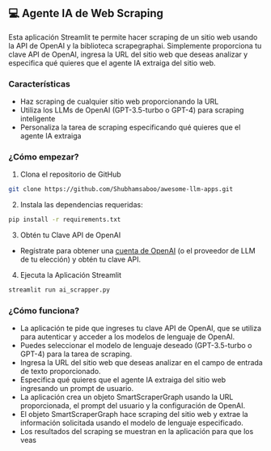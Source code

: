 ## 💻 Agente IA de Web Scraping
Esta aplicación Streamlit te permite hacer scraping de un sitio web usando la API de OpenAI y la biblioteca scrapegraphai. Simplemente proporciona tu clave API de OpenAI, ingresa la URL del sitio web que deseas analizar y especifica qué quieres que el agente IA extraiga del sitio web.

### Características
- Haz scraping de cualquier sitio web proporcionando la URL
- Utiliza los LLMs de OpenAI (GPT-3.5-turbo o GPT-4) para scraping inteligente
- Personaliza la tarea de scraping especificando qué quieres que el agente IA extraiga

### ¿Cómo empezar?

1. Clona el repositorio de GitHub

```bash
git clone https://github.com/Shubhamsaboo/awesome-llm-apps.git
```
2. Instala las dependencias requeridas:

```bash
pip install -r requirements.txt
```
3. Obtén tu Clave API de OpenAI

- Regístrate para obtener una [cuenta de OpenAI](https://platform.openai.com/) (o el proveedor de LLM de tu elección) y obtén tu clave API.

4. Ejecuta la Aplicación Streamlit
```bash
streamlit run ai_scrapper.py
```

### ¿Cómo funciona?

- La aplicación te pide que ingreses tu clave API de OpenAI, que se utiliza para autenticar y acceder a los modelos de lenguaje de OpenAI.
- Puedes seleccionar el modelo de lenguaje deseado (GPT-3.5-turbo o GPT-4) para la tarea de scraping.
- Ingresa la URL del sitio web que deseas analizar en el campo de entrada de texto proporcionado.
- Especifica qué quieres que el agente IA extraiga del sitio web ingresando un prompt de usuario.
- La aplicación crea un objeto SmartScraperGraph usando la URL proporcionada, el prompt del usuario y la configuración de OpenAI.
- El objeto SmartScraperGraph hace scraping del sitio web y extrae la información solicitada usando el modelo de lenguaje especificado.
- Los resultados del scraping se muestran en la aplicación para que los veas